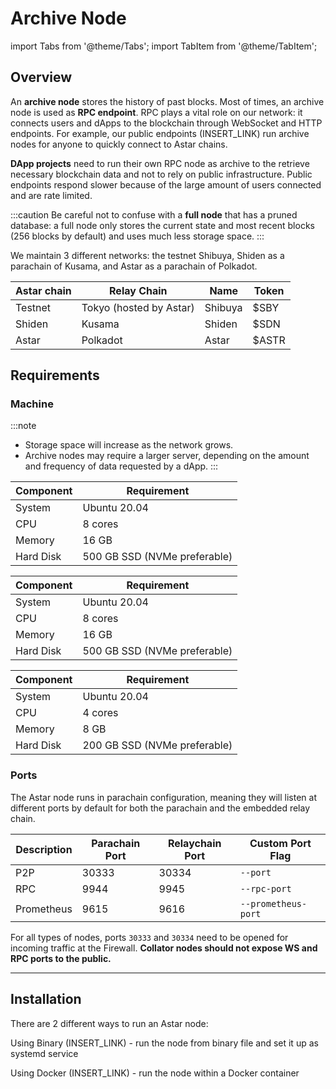 # Archive Node

import Tabs from '@theme/Tabs';
import TabItem from '@theme/TabItem';

## Overview

An **archive node** stores the history of past blocks. Most of times, an archive node is used as **RPC endpoint**.
RPC plays a vital role on our network: it connects users and dApps to the blockchain through WebSocket and HTTP endpoints. For example, our public endpoints (INSERT_LINK) run archive nodes for anyone to quickly connect to Astar chains.

**DApp projects** need to run their own RPC node as archive to the retrieve necessary blockchain data and not to rely on public infrastructure. Public endpoints respond slower because of the large amount of users connected and are rate limited.

:::caution
Be careful not to confuse with a **full node** that has a pruned database: a full node only stores the current state and most recent blocks (256 blocks by default) and uses much less storage space.
:::

We maintain 3 different networks: the testnet Shibuya, Shiden as a parachain of Kusama, and Astar as a parachain of Polkadot.

| Astar chain | Relay Chain | Name | Token |
|---|---|---|---|
| Testnet | Tokyo (hosted by Astar) | Shibuya | $SBY |
| Shiden | Kusama | Shiden | $SDN |
| Astar | Polkadot | Astar | $ASTR |

## Requirements
### Machine
:::note
- Storage space will increase as the network grows.
- Archive nodes may require a larger server, depending on the amount and frequency of data requested by a dApp.
:::

<Tabs>
<TabItem value="astar" label="Astar" default>

| Component | Requirement |
|---|---|
| System | Ubuntu 20.04 |
| CPU | 8 cores |
| Memory | 16 GB |
| Hard Disk | 500 GB SSD (NVMe preferable) |

</TabItem>

<TabItem value="shiden" label="Shiden" default>

| Component | Requirement |
|---|---|
| System | Ubuntu 20.04 |
| CPU | 8 cores |
| Memory | 16 GB |
| Hard Disk | 500 GB SSD (NVMe preferable) |

</TabItem>

<TabItem value="shibuya" label="Shibuya" default>

| Component | Requirement |
|---|---|
| System | Ubuntu 20.04 |
| CPU | 4 cores |
| Memory | 8 GB |
| Hard Disk | 200 GB SSD (NVMe preferable) |

</TabItem>
</Tabs>

### Ports
The Astar node runs in parachain configuration, meaning they will listen at different ports by default for both the parachain and the embedded relay chain.

|Description| Parachain Port | Relaychain Port | Custom Port Flag |
|---|---|---|---|
| P2P | 30333 | 30334 | `--port` |
| RPC | 9944 | 9945 | `--rpc-port` |
| Prometheus | 9615 | 9616 | `--prometheus-port` |

For all types of nodes, ports `30333` and `30334` need to be opened for incoming traffic at the Firewall.
**Collator nodes should not expose WS and RPC ports to the public.**

---

## Installation

There are 2 different ways to run an Astar node:

Using Binary (INSERT_LINK) - run the node from binary file and set it up as systemd service

Using Docker (INSERT_LINK) - run the node within a Docker container

